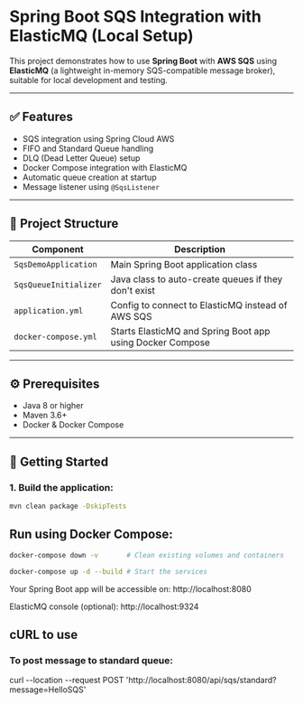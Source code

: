 # Spring Boot SQS Integration with ElasticMQ (Local Setup)

This project demonstrates how to use **Spring Boot** with **AWS SQS** using **ElasticMQ** (a lightweight in-memory SQS-compatible message broker), suitable for local development and testing.

---

## ✅ Features

- SQS integration using Spring Cloud AWS
- FIFO and Standard Queue handling
- DLQ (Dead Letter Queue) setup
- Docker Compose integration with ElasticMQ
- Automatic queue creation at startup
- Message listener using `@SqsListener`

---

## 🧱 Project Structure

| Component               | Description                                                  |
|------------------------|--------------------------------------------------------------|
| `SqsDemoApplication`   | Main Spring Boot application class                           |
| `SqsQueueInitializer`  | Java class to auto-create queues if they don't exist         |
| `application.yml`      | Config to connect to ElasticMQ instead of AWS SQS            |
| `docker-compose.yml`   | Starts ElasticMQ and Spring Boot app using Docker Compose    |

---

## ⚙️ Prerequisites

- Java 8 or higher
- Maven 3.6+
- Docker & Docker Compose

---

## 🚀 Getting Started

### 1. Build the application:

```bash
mvn clean package -DskipTests
```

## Run using Docker Compose:
```bash
docker-compose down -v       # Clean existing volumes and containers

docker-compose up -d --build # Start the services
```
Your Spring Boot app will be accessible on: http://localhost:8080

ElasticMQ console (optional): http://localhost:9324

## cURL to use

### To post message to standard queue:
curl --location --request POST 'http://localhost:8080/api/sqs/standard?message=HelloSQS'